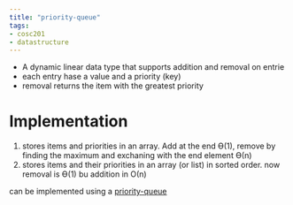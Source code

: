 ```yaml
---
title: "priority-queue"
tags: 
- cosc201
- datastructure
---
```


- A dynamic linear data type that supports addition and removal on entrie 
- each entry hase a value and a priority (key)
- removal returns the item with the greatest priority 

# Implementation
1. stores items and priorities in an array. Add at the end ϴ(1), remove by finding the maximum and exchaning with the end element ϴ(n)
2. stores items and their priorities in an array (or list) in sorted order. now removal is ϴ(1) bu addition in Ο(n)

can be implemented using a [priority-queue](notes/priority-queue.md)